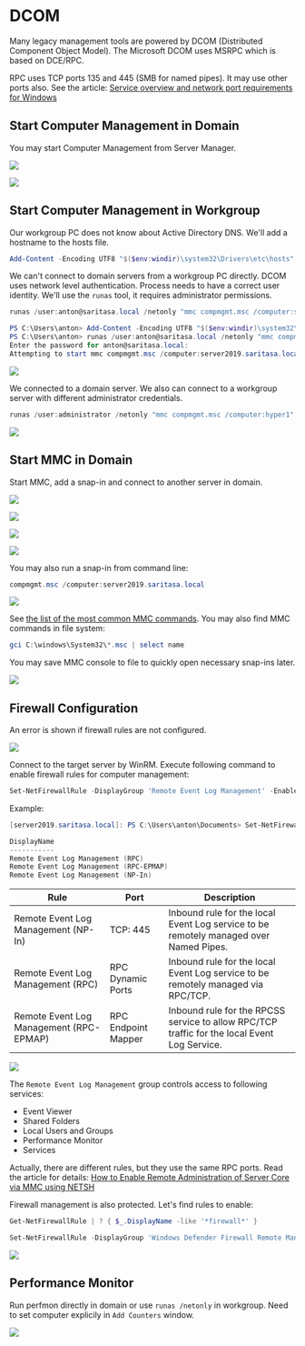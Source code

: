 DCOM
====

Many legacy management tools are powered by DCOM (Distributed Component Object Model). The Microsoft DCOM uses MSRPC which is based on DCE/RPC.

RPC uses TCP ports 135 and 445 (SMB for named pipes). It may use other ports also. See the article: [Service overview and network port requirements for Windows](https://support.microsoft.com/en-us/help/832017/service-overview-and-network-port-requirements-for-windows#method38)

Start Computer Management in Domain
-----------------------------------

You may start Computer Management from Server Manager.

![](./images/ServerManager01.png)

![](images/ComputerManagement02.png)

Start Computer Management in Workgroup
--------------------------------------

Our workgroup PC does not know about Active Directory DNS. We'll add a hostname to the hosts file.

```powershell
Add-Content -Encoding UTF8 "$($env:windir)\system32\Drivers\etc\hosts" '192.168.11.137 server2019.saritasa.local'
```

We can't connect to domain servers from a workgroup PC directly. DCOM uses network level authentication. Process needs to have a correct user identity. We'll use the `runas` tool, it requires administrator permissions.

```powershell
runas /user:anton@saritasa.local /netonly "mmc compmgmt.msc /computer:server2019.saritasa.local"
```

```powershell
PS C:\Users\anton> Add-Content -Encoding UTF8 "$($env:windir)\system32\Drivers\etc\hosts" '192.168.11.137 server2019.saritasa.local'
PS C:\Users\anton> runas /user:anton@saritasa.local /netonly "mmc compmgmt.msc /computer:server2019.saritasa.local"
Enter the password for anton@saritasa.local:
Attempting to start mmc compmgmt.msc /computer:server2019.saritasa.local as user "anton@saritasa.local" ...
```

![](images/ComputerManagement03.png)

We connected to a domain server. We also can connect to a workgroup server with different administrator credentials.

```powershell
runas /user:administrator /netonly "mmc compmgmt.msc /computer:hyper1"
```

![](images/ComputerManagement04.png)

Start MMC in Domain
-------------------

Start MMC, add a snap-in and connect to another server in domain.

![](images/Mmc01.png)

![](images/Mmc02.png)

![](images/Mmc03.png)

![](images/Mmc04.png)

You may also run a snap-in from command line:

```powershell
compmgmt.msc /computer:server2019.saritasa.local
```

![](images/Mmc05.png)

See [the list of the most common MMC commands](https://social.technet.microsoft.com/Forums/windowsserver/en-US/61b864f4-2b04-44a1-88dc-86fae0a8d592/the-most-usefull-active-directory-mmc-run-commands). You may also find MMC commands in file system:

```powershell
gci C:\windows\System32\*.msc | select name
```

You may save MMC console to file to quickly open necessary snap-ins later.

![](images/Mmc06.png)

Firewall Configuration
----------------------

An error is shown if firewall rules are not configured.

![](images/ComputerManagement01.png)

Connect to the target server by WinRM. Execute following command to enable firewall rules for computer management:

```powershell
Set-NetFirewallRule -DisplayGroup 'Remote Event Log Management' -Enabled True -PassThru | select DisplayName
```

Example:

```powershell
[server2019.saritasa.local]: PS C:\Users\anton\Documents> Set-NetFirewallRule -DisplayGroup 'Remote Event Log Management' -Enabled True -PassThru | select DisplayName

DisplayName
-----------
Remote Event Log Management (RPC)
Remote Event Log Management (RPC-EPMAP)
Remote Event Log Management (NP-In)
```

Rule                                    | Port                | Description
--------------------------------------- | ------------------- | ---------------------------------------
Remote Event Log Management (NP-In)     | TCP: 445            | Inbound rule for the local Event Log service to be remotely managed over Named Pipes.
Remote Event Log Management (RPC)       | RPC Dynamic Ports   | Inbound rule for the local Event Log service to be remotely managed via RPC/TCP.
Remote Event Log Management (RPC-EPMAP) | RPC Endpoint Mapper | Inbound rule for the RPCSS service to allow RPC/TCP traffic for the local Event Log Service.

![](images/Firewall01.png)

The `Remote Event Log Management` group controls access to following services:

- Event Viewer
- Shared Folders
- Local Users and Groups
- Performance Monitor
- Services

Actually, there are different rules, but they use the same RPC ports. Read the article for details: [How to Enable Remote Administration of Server Core via MMC using NETSH](https://blogs.technet.microsoft.com/askds/2008/06/05/how-to-enable-remote-administration-of-server-core-via-mmc-using-netsh/)

Firewall management is also protected. Let's find rules to enable:

```powershell
Get-NetFirewallRule | ? { $_.DisplayName -like '*firewall*' }
```

```powershell
Set-NetFirewallRule -DisplayGroup 'Windows Defender Firewall Remote Management' -Enabled True -PassThru | select DisplayName
```

![](images/Firewall02.png)

Performance Monitor
-------------------

Run perfmon directly in domain or use `runas /netonly` in workgroup. Need to set computer explicily in `Add Counters` window.

![](images/PerfMon01.png)
